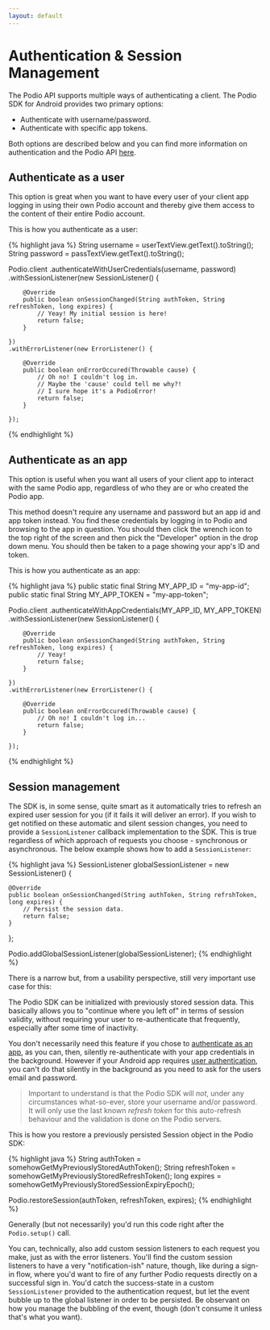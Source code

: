 ```yaml
---
layout: default
---
```

# Authentication & Session Management
The Podio API supports multiple ways of authenticating a client. The Podio SDK for Android provides two primary options:

* Authenticate with username/password.
* Authenticate with specific app tokens.

Both options are described below and you can find more information on authentication and the Podio API [here](https://developers.podio.com/authentication).

## Authenticate as a user
This option is great when you want to have every user of your client app logging in using their own Podio account and thereby give them access to the content of their entire Podio account.

This is how you authenticate as a user:

{% highlight java %}
String username = userTextView.getText().toString();
String password = passTextView.getText().toString();

Podio.client
    .authenticateWithUserCredentials(username, password)
    .withSessionListener(new SessionListener() {

        @Override
        public boolean onSessionChanged(String authToken, String refreshToken, long expires) {
            // Yeay! My initial session is here!
            return false;
        }

    })
    .withErrorListener(new ErrorListener() {

        @Override
        public boolean onErrorOccured(Throwable cause) {
            // Oh no! I couldn't log in.
            // Maybe the 'cause' could tell me why?!
            // I sure hope it's a PodioError!
            return false;
        }

    });
{% endhighlight %}

## Authenticate as an app
This option is useful when you want all users of your client app to interact with the same Podio app, regardless of who they are or who created the Podio app. 

This method doesn't require any username and password but an app id and app token instead. You find these credentials by logging in to Podio and browsing to the app in question. You should then click the wrench icon to the top right of the screen and then pick the "Developer" option in the drop down menu. You should then be taken to a page showing your app's ID and token.

This is how you authenticate as an app:

{% highlight java %}
public static final String MY_APP_ID = "my-app-id";
public static final String MY_APP_TOKEN = "my-app-token";

Podio.client
    .authenticateWithAppCredentials(MY_APP_ID, MY_APP_TOKEN)
    .withSessionListener(new SessionListener() {

        @Override
        public boolean onSessionChanged(String authToken, String refreshToken, long expires) {
            // Yeay!
            return false;
        }

    })
    .withErrorListener(new ErrorListener() {

        @Override
        public boolean onErrorOccured(Throwable cause) {
            // Oh no! I couldn't log in...
            return false;
        }

    });
{% endhighlight %}

## Session management
The SDK is, in some sense, quite smart as it automatically tries to refresh an expired user session for you (if it fails it will deliver an error). If you wish to get notified on these automatic and silent session changes, you need to provide a `SessionListener` callback implementation to the SDK. This is true regardless of which approach of requests you choose - synchronous or asynchronous. The below example shows how to add a `SessionListener`:

{% highlight java %}
SessionListener globalSessionListener = new SessionListener() {

    @Override
    public boolean onSessionChanged(String authToken, String refrshToken, long expires) {
        // Persist the session data.
        return false;
    }

};

Podio.addGlobalSessionListener(globalSessionListener);
{% endhighlight %}

There is a narrow but, from a usability perspective, still very important use case for this:

The Podio SDK can be initialized with previously stored session data. This basically allows you to "continue where you left of" in terms of session validity, without requiring your user to re-authenticate that frequently, especially after some time of inactivity.

You don't necessarily need this feature if you chose to [authenticate as an app](https://developers.podio.com/authentication/app_auth), as you can, then, silently re-authenticate with your app credentials in the background. However if your Android app requires [user authentication](https://developers.podio.com/authentication/username_password), you can't do that silently in the background as you need to ask for the users email and password.

> Important to understand is that the Podio SDK will *not*, under any circumstances what-so-ever, store your username and/or password. It will only use the last known *refresh token* for this auto-refresh behaviour and the validation is done on the Podio servers.

This is how you restore a previously persisted Session object in the Podio SDK:

{% highlight java %}
String authToken = somehowGetMyPreviouslyStoredAuthToken();
String refreshToken = somehowGetMyPreviouslyStoredRefreshToken();
long expires = somehowGetMyPreviouslyStoredSessionExpiryEpoch();

Podio.restoreSession(authToken, refreshToken, expires);
{% endhighlight %}

Generally (but not necessarily) you'd run this code right after the `Podio.setup()` call.

You can, technically, also add custom session listeners to each request you make, just as with the error listeners. You'll find the custom session listeners to have a very "notification-ish" nature, though, like during a sign-in flow, where you'd want to fire of any further Podio requests directly on a successful sign in. You'd catch the success-state in a custom `SessionListener` provided to the authentication request, but let the event bubble up to the global listener in order to be persisted. Be observant on how you manage the bubbling of the event, though (don't consume it unless that's what you want).

